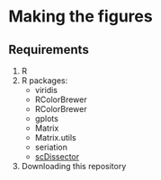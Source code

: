 # Making the figures
## Requirements

1. R
2. R packages: 
   - viridis
   - RColorBrewer
   - RColorBrewer
   - gplots
   - Matrix
   - Matrix.utils
   - seriation
   - [scDissector](https://github.com/effiken/scDissector)
3. Downloading this repository
